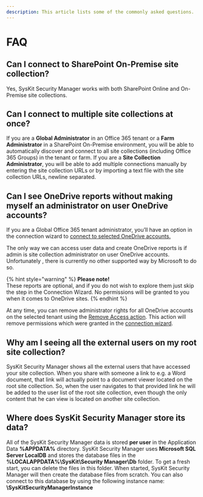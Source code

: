 ```yaml
---
description: This article lists some of the commonly asked questions.
---
```


# FAQ

## Can I connect to SharePoint On-Premise site collection?

Yes, SysKit Security Manager works with both SharePoint Online and On-Premise site collections.

## Can I connect to multiple site collections at once?

If you are a **Global Administrator** in an Office 365 tenant or a **Farm Administrator** in a SharePoint On-Premise environment, you will be able to automatically discover and connect to all site collections \(including Office 365 Groups\) in the tenant or farm. If you are a **Site Collection Administrator**, you will be able to add multiple connections manually by entering the site collection URLs or by importing a text file with the site collection URLs, newline separated.

## Can I see OneDrive reports without making myself an administrator on user OneDrive accounts?

If you are a Global Office 365 tenant administrator, you’ll have an option in the connection wizard to [connect to selected OneDrive accounts.](how-to/connect-to-office-365.md#onedrive)

The only way we can access user data and create OneDrive reports is if admin is site collection administrator on user OneDrive accounts. Unfortunately , there is currently no other supported way by Microsoft to do so.

{% hint style="warning" %}
**Please note!**  
These reports are optional, and if you do not wish to explore them just skip the step in the Connection Wizard. No permissions will be granted to you when it comes to OneDrive sites.
{% endhint %}

At any time, you can remove administrator rights for all OneDrive accounts on the selected tenant using the [Remove Access action](get-to-know-security-manager/onedrive-screen.md). This action will remove permissions which were granted in the [connection wizard](how-to/connect-to-office-365.md#onedrive).

## Why am I seeing all the external users on my root site collection?

SysKit Security Manager shows all the external users that have accessed your site collection. When you share with someone a link to e.g. a Word document, that link will actually point to a document viewer located on the root site collection. So, when the user navigates to that provided link he will be added to the user list of the root site collection, even though the only content that he can view is located on another site collection.

## Where does SysKit Security Manager store its data?

All of the SysKit Security Manager data is stored **per user** in the Application Data **%APPDATA%** directory. SysKit Security Manager uses **Microsoft SQL Server LocalDB** and stores the database files in the **%LOCALAPPDATA%\SysKit\Security Manager\Db** folder. To get a fresh start, you can delete the files in this folder. When started, SysKit Security Manager will then create the database files from scratch. You can also connect to this database by using the following instance name: **\SysKitSecurityManagerInstance**


